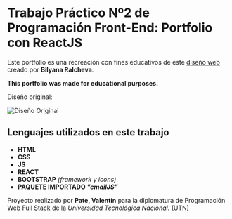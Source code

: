 # Trabajo Práctico Nº2 de Programación Front-End: Portfolio con ReactJS

Este portfolio es una recreación con fines educativos de este [diseño web](https://www.behance.net/gallery/171762945/Web-Developer-Portfolio-Website) creado por **Bilyana Ralcheva**.

**This portfolio was made for educational purposes.**

Diseño original:

![Diseño Original](https://mir-s3-cdn-cf.behance.net/project_modules/max_1200/cbfc0c171762945.647717b807591.png)

## Lenguajes utilizados en este trabajo

- **HTML**
- **CSS**
- **JS**
- **REACT**
- **BOOTSTRAP** *(framework y icons)*
- **PAQUETE IMPORTADO *"emailJS"***

Proyecto realizado por **Pate, Valentín** para la diplomatura de Programación Web Full Stack de la *Universidad Tecnológica Nacional.* (UTN)